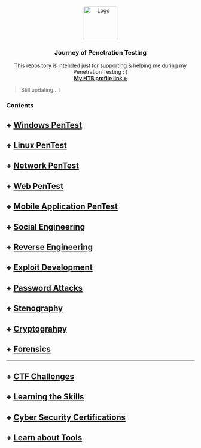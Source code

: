 <!-- PROJECT LOGO -->
<br />
<p align="center">
  <a href="https://github.com/sarathlalup">
    <img src="https://www.go2vanguard.com/wp-content/uploads/pentesting.png" alt="Logo" width="90" height="90">
   </a>

  <h3 align="center">Journey of Penetration Testing</h3>

  <p align="center">
   This repository is intended just for supporting & helping me during my Penetration Testing : )
    <br />
    <a href="https://www.hackthebox.eu/profile/188071"><strong>My HTB profile link  »</strong></a>
    <br />
    </p>
    
</p>

> Still updating...   !
### Contents


## + [ Windows PenTest](https://github.com/sarathlalup/Cyber-security/blob/master/Windows%20Exploitaion/README.md)

## + [ Linux PenTest](https://github.com/sarathlalup/Penetration-Testing/blob/master/Linux%20Exploitation/README.md)

## + [ Network PenTest](https://github.com/sarathlalup/Penetration-Testing/blob/master/Network%20Penetration%20Testing/README.md)

## + [ Web PenTest](https://github.com/sarathlalup/Cyber-security/blob/master/Website%20Hacking/README.md)

## + [ Mobile Application PenTest](https://github.com/sarathlalup/Penetration-Testing/blob/master/Mobile%20Application%20PenTest/README.md)

## + [ Social Engineering](https://github.com/sarathlalup/Cyber-security/blob/master/Social%20Engineering%20Attacks/README.md)

## + [ Reverse Engineering](https://github.com/sarathlalup/Penetration-Testing/blob/master/Reverse%20Engineering/README.md)

## + [ Exploit Development](https://github.com/sarathlalup/Penetration-Testing/blob/master/Exploit%20Development/README.md)

## + [ Password Attacks](https://github.com/sarathlalup/Cyber-security/blob/master/Website%20Hacking/README.md)

## + [ Stenography](https://github.com/sarathlalup/Penetration-Testing/blob/master/Stenography/README.md)

## + [ Cryptograhpy](https://github.com/sarathlalup/Penetration-Testing/blob/master/Cryptography/README.md)

## + [ Forensics](https://github.com/sarathlalup/Penetration-Testing/blob/master/Forensics/README.md)
--------------------------------------------------------------------------------------------------------------------------------
## + [ CTF Challenges](https://github.com/sarathlalup/Penetration-Testing/blob/master/CTF/README.md)

## + [Learning the Skills](https://github.com/sarathlalup/Penetration-Testing/blob/master/helps/README.md)

## + [Cyber Security Certifications](https://github.com/sarathlalup/Penetration-Testing/blob/master/Cyber%20Security%20Certifications/README.md)

## + [ Learn about Tools](https://github.com/sarathlalup/Penetration-Testing/blob/master/Top%20Tools/README.md)

